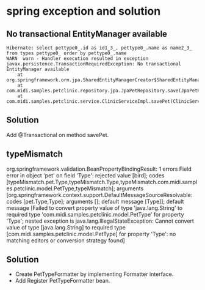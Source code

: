 spring exception and solution
============================


No transactional EntityManager available
----------
  
    Hibernate: select pettype0_.id as id1_3_, pettype0_.name as name2_3_ from types pettype0_ order by pettype0_.name
    WARN  warn - Handler execution resulted in exception
    javax.persistence.TransactionRequiredException: No transactional EntityManager available
    	at org.springframework.orm.jpa.SharedEntityManagerCreator$SharedEntityManagerInvocationHandler.invoke(SharedEntityManagerCreator.java:275) 
    	at com.midi.samples.petclinic.repository.jpa.JpaPetRepository.save(JpaPetRepository.java:35) 
    	at com.midi.samples.petclinic.service.ClinicServiceImpl.savePet(ClinicServiceImpl.java:53) 

Solution
--------
Add @Transactional on method savePet.


typeMismatch
--------
  org.springframework.validation.BeanPropertyBindingResult: 1 errors
  Field error in object 'pet' on field 'Type': rejected value [bird]; codes [typeMismatch.pet.Type,typeMismatch.Type,typeMismatch.com.midi.samples.petclinic.model.PetType,typeMismatch]; arguments [org.springframework.context.support.DefaultMessageSourceResolvable: codes [pet.Type,Type]; arguments []; default message [Type]]; default message [Failed to convert property value of type 'java.lang.String' to required type 'com.midi.samples.petclinic.model.PetType' for property 'Type'; nested exception is java.lang.IllegalStateException: Cannot convert value of type [java.lang.String] to required type [com.midi.samples.petclinic.model.PetType] for property 'Type': no matching editors or conversion strategy found]
  
Solution  
--------
* Create PetTypeFormatter by implementing Formatter interface.
* Add Register PetTypeFormatter bean.
